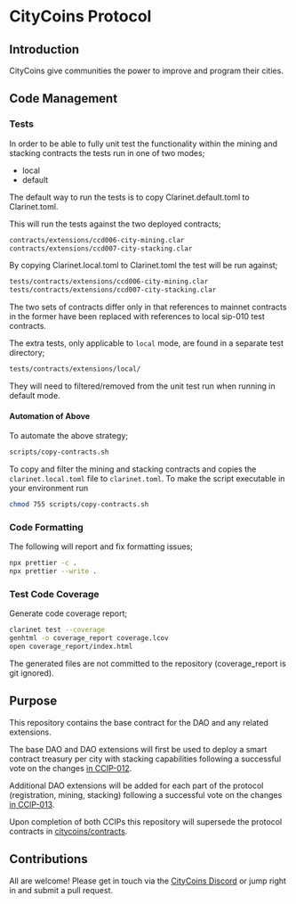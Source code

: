 # CityCoins Protocol

## Introduction

CityCoins give communities the power to improve and program their cities.

## Code Management

### Tests

In order to be able to fully unit test the functionality within the mining and stacking contracts
the tests run in one of two modes;

- local
- default

The default way to run the tests is to copy Clarinet.default.toml to Clarinet.toml.

This will run the tests against the two deployed contracts;

```bash
contracts/extensions/ccd006-city-mining.clar
contracts/extensions/ccd007-city-stacking.clar
```

By copying Clarinet.local.toml to Clarinet.toml the test will be run against;

```bash
tests/contracts/extensions/ccd006-city-mining.clar
tests/contracts/extensions/ccd007-city-stacking.clar
```

The two sets of contracts differ only in that references to mainnet contracts in the former have been
replaced with references to local sip-010 test contracts.

The extra tests, only applicable to `local` mode, are found in a separate test directory;

```bash
tests/contracts/extensions/local/
```

They will need to filtered/removed from the unit test run when running in default mode.

#### Automation of Above

To automate the above strategy;

```bash
scripts/copy-contracts.sh
```

To copy and filter the mining and stacking contracts and copies the `clarinet.local.toml` file to
`clarinet.toml`. To make the script executable in your environment run

```bash
chmod 755 scripts/copy-contracts.sh
```

### Code Formatting

The following will report and fix formatting issues;

```bash
npx prettier -c .
npx prettier --write .
```

### Test Code Coverage

Generate code coverage report;

```bash
clarinet test --coverage
genhtml -o coverage_report coverage.lcov
open coverage_report/index.html
```

The generated files are not committed to the repository (coverage_report is git ignored).

## Purpose

This repository contains the base contract for the DAO and any related extensions.

The base DAO and DAO extensions will first be used to deploy a smart contract treasury per city with stacking capabilities following a successful vote on the changes [in CCIP-012](https://github.com/citycoins/governance/blob/main/ccips/ccip-012/ccip-012-stabilize-emissions-and-treasuries.md).

Additional DAO extensions will be added for each part of the protocol (registration, mining, stacking) following a successful vote on the changes [in CCIP-013](https://github.com/citycoins/governance/blob/main/ccips/ccip-013/ccip-013-stabilize-protocol-and-simplify-contracts.md).

Upon completion of both CCIPs this repository will supersede the protocol contracts in [citycoins/contracts](https://github.com/citycoins/contracts).

## Contributions

All are welcome! Please get in touch via the [CityCoins Discord](https://chat.citycoins.co) or jump right in and submit a pull request.
